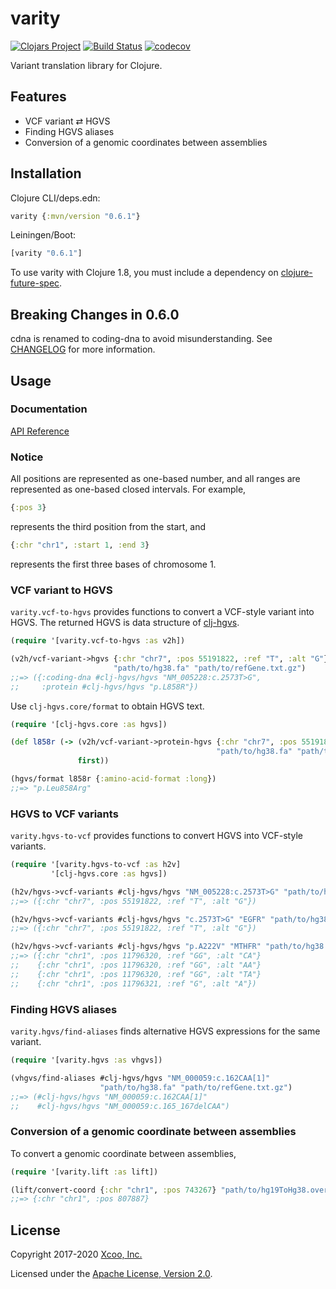 # varity

[![Clojars Project](https://img.shields.io/clojars/v/varity.svg)](https://clojars.org/varity)
[![Build Status](https://travis-ci.org/chrovis/varity.svg?branch=master)](https://travis-ci.org/chrovis/varity)
[![codecov](https://codecov.io/gh/chrovis/varity/branch/master/graph/badge.svg)](https://codecov.io/gh/chrovis/varity)

Variant translation library for Clojure.

## Features

* VCF variant ⇄ HGVS
* Finding HGVS aliases
* Conversion of a genomic coordinates between assemblies

## Installation

Clojure CLI/deps.edn:

```clojure
varity {:mvn/version "0.6.1"}
```

Leiningen/Boot:

```clojure
[varity "0.6.1"]
```

To use varity with Clojure 1.8, you must include a dependency on
[clojure-future-spec](https://github.com/tonsky/clojure-future-spec).

## Breaking Changes in 0.6.0

cdna is renamed to coding-dna to avoid misunderstanding. See
[CHANGELOG](CHANGELOG.md) for more information.

## Usage

### Documentation

[API Reference](https://chrovis.github.io/varity/)

### Notice

All positions are represented as one-based number, and all ranges are
represented as one-based closed intervals. For example,

```clojure
{:pos 3}
```

represents the third position from the start, and

```clojure
{:chr "chr1", :start 1, :end 3}
```

represents the first three bases of chromosome 1.

### VCF variant to HGVS

`varity.vcf-to-hgvs` provides functions to convert a VCF-style variant into HGVS.
The returned HGVS is data structure of [clj-hgvs](https://github.com/chrovis/clj-hgvs).

```clojure
(require '[varity.vcf-to-hgvs :as v2h])

(v2h/vcf-variant->hgvs {:chr "chr7", :pos 55191822, :ref "T", :alt "G"}
                       "path/to/hg38.fa" "path/to/refGene.txt.gz")
;;=> ({:coding-dna #clj-hgvs/hgvs "NM_005228:c.2573T>G",
;;     :protein #clj-hgvs/hgvs "p.L858R"})
```

Use `clj-hgvs.core/format` to obtain HGVS text.

```clojure
(require '[clj-hgvs.core :as hgvs])

(def l858r (-> (v2h/vcf-variant->protein-hgvs {:chr "chr7", :pos 55191822, :ref "T", :alt "G"}
                                              "path/to/hg38.fa" "path/to/refGene.txt.gz")
               first))

(hgvs/format l858r {:amino-acid-format :long})
;;=> "p.Leu858Arg"
```

### HGVS to VCF variants

`varity.hgvs-to-vcf` provides functions to convert HGVS into VCF-style variants.

```clojure
(require '[varity.hgvs-to-vcf :as h2v]
         '[clj-hgvs.core :as hgvs])

(h2v/hgvs->vcf-variants #clj-hgvs/hgvs "NM_005228:c.2573T>G" "path/to/hg38.fa" "path/to/refGene.txt.gz")
;;=> ({:chr "chr7", :pos 55191822, :ref "T", :alt "G"})

(h2v/hgvs->vcf-variants #clj-hgvs/hgvs "c.2573T>G" "EGFR" "path/to/hg38.fa" "path/to/refGene.txt.gz")
;;=> ({:chr "chr7", :pos 55191822, :ref "T", :alt "G"})

(h2v/hgvs->vcf-variants #clj-hgvs/hgvs "p.A222V" "MTHFR" "path/to/hg38.fa" "path/to/refGene.txt.gz")
;;=> ({:chr "chr1", :pos 11796320, :ref "GG", :alt "CA"}
;;    {:chr "chr1", :pos 11796320, :ref "GG", :alt "AA"}
;;    {:chr "chr1", :pos 11796320, :ref "GG", :alt "TA"}
;;    {:chr "chr1", :pos 11796321, :ref "G", :alt "A"})
```

### Finding HGVS aliases

`varity.hgvs/find-aliases` finds alternative HGVS expressions for the same
variant.

```clojure
(require '[varity.hgvs :as vhgvs])

(vhgvs/find-aliases #clj-hgvs/hgvs "NM_000059:c.162CAA[1]"
                    "path/to/hg38.fa" "path/to/refGene.txt.gz")
;;=> (#clj-hgvs/hgvs "NM_000059:c.162CAA[1]"
;;    #clj-hgvs/hgvs "NM_000059:c.165_167delCAA")
```

### Conversion of a genomic coordinate between assemblies

To convert a genomic coordinate between assemblies,

```clojure
(require '[varity.lift :as lift])

(lift/convert-coord {:chr "chr1", :pos 743267} "path/to/hg19ToHg38.over.chain.gz")
;;=> {:chr "chr1", :pos 807887}
```

## License

Copyright 2017-2020 [Xcoo, Inc.](https://xcoo.jp/)

Licensed under the [Apache License, Version 2.0](LICENSE).

